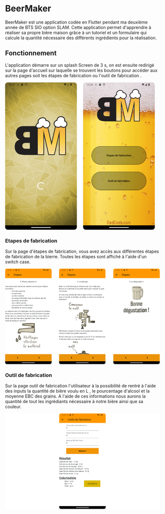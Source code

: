 # BeerMaker

BeerMaker est une application codée en Flutter pendant ma deuxième année de BTS SIO option SLAM. 
Cette application permet d'apprendre à réaliser sa propre bière maison grâce à un tutoriel et un 
formulaire qui calcule la quantité nécessaire des différents ingrédients pour la réalisation.

## Fonctionnement

L'application démarre sur un splash Screen de 3 s, on est ensuite redirigé sur la page d'accueil sur laquelle se trouvent les boutons pour accéder 
aux autres pages soit les étapes de fabrication ou l'outil de fabrication .

  ![menu](Assets/BeerMakerRessources/bearmakerRDM/splashMenu.png)

### Etapes de fabrication

Sur la page d'étapes de fabrication, vous avez accès aux différentes étapes de fabrication de la bierre.
Toutes les étapes sont affiché à l'aide d'un switch case.

![etapes](Assets/BeerMakerRessources/bearmakerRDM/etape.png)

### Outil de fabrication

Sur la page outil de fabrication l'utilisateur à la possibilité de rentré à l'aide des inputs
la quantité de bière voulu en L , le pourcentage d'alcool et la moyenne EBC des grains.
A l'aide de ces informations nous aurons la quantité de tout les ingrédiants nécessaire à notre bière ainsi que sa couleur.

![outil](Assets/BeerMakerRessources/bearmakerRDM/outil.png)
